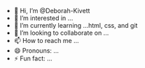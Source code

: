 - 👋 Hi, I’m @Deborah-Kivett
- 👀 I’m interested in ...
- 🌱 I’m currently learning ...html, css, and git
- 💞️ I’m looking to collaborate on ...
- 📫 How to reach me ...
- 😄 Pronouns: ...
- ⚡ Fun fact: ...

<!---
Deborah-Kivett/Deborah-Kivett is a ✨ special ✨ repository because its `README.md` (this file) appears on your GitHub profile.
You can click the Preview link to take a look at your changes.
--->
